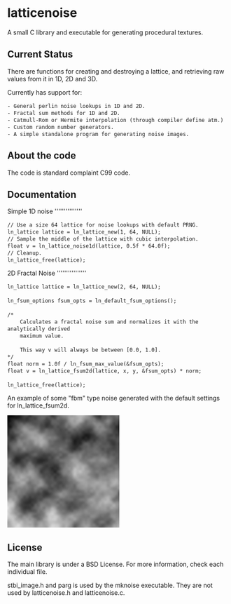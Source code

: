 latticenoise
============

A small C library and executable for generating procedural textures.

Current Status
--------------

There are functions for creating and destroying a lattice, and retrieving raw values
from it in 1D, 2D and 3D.

Currently has support for:

    - General perlin noise lookups in 1D and 2D.
    - Fractal sum methods for 1D and 2D.
    - Catmull-Rom or Hermite interpolation (through compiler define atm.)
    - Custom random number generators.
    - A simple standalone program for generating noise images.

About the code
-------------

The code is standard complaint C99 code.

Documentation
-------------

Simple 1D noise
'''''''''''''''
```
// Use a size 64 lattice for noise lookups with default PRNG.
ln_lattice lattice = ln_lattice_new(1, 64, NULL);
// Sample the middle of the lattice with cubic interpolation.
float v = ln_lattice_noise1d(lattice, 0.5f * 64.0f);
// Cleanup. 
ln_lattice_free(lattice);
```

2D Fractal Noise
''''''''''''''''
```
ln_lattice lattice = ln_lattice_new(2, 64, NULL);

ln_fsum_options fsum_opts = ln_default_fsum_options();

/*
    Calculates a fractal noise sum and normalizes it with the analytically derived
    maximum value.
    
    This way v will always be between [0.0, 1.0].
*/
float norm = 1.0f / ln_fsum_max_value(&fsum_opts);
float v = ln_lattice_fsum2d(lattice, x, y, &fsum_opts) * norm;

ln_lattice_free(lattice);
```

An example of some "fbm" type noise generated with the default settings for
ln_lattice_fsum2d.

![a pseudorandom cloud texture generated with the library](fsum_example.png)

License
-------

The main library is under a BSD License. For more information, check each 
individual file.

stbi_image.h and parg is used by the mknoise executable. They are not used by 
latticenoise.h and latticenoise.c.

